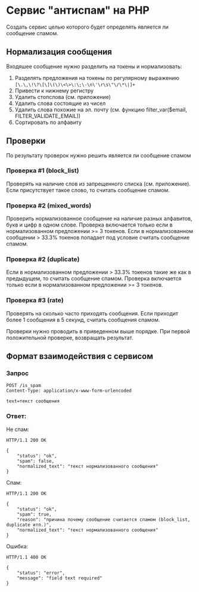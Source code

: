 # Сервис "антиспам" на PHP

Создать сервис целью которого будет определять является ли сообщение спамом.

## Нормализация сообщения

Входяшее сообщение нужно разделить на токены и нормализовать:

1. Разделять предложения на токены по регулярному выражению `[\.\,\!\?\[\]\(\)\<\>\:\;\-\n\'\r\s\"\/\*\|]+`
2. Привести к нижнему регистру
3. Удалить стопслова (см. приложение)
4. Удалить слова состоящие из чисел
5. Удалить слова похожие на эл. почту (см. функцию filter_var($email, FILTER_VALIDATE_EMAIL))
6. Сортировать по алфавиту

## Проверки

По результату проверок нужно решить является ли сообщение спамом

### Проверка #1 (block_list)
Проверять на наличие слов из запрещенного списка (см. приложение). Если присутствует такое слово, то считать сообщение спамом.

### Проверка #2 (mixed_words)
Проверить нормализованное сообщение на наличие разных алфавитов, букв и цифр в одном слове. Проверка включается только если в нормализованном предложении >= 3 токенов. 
Если в нормализованном сообщении > 33.3% токенов попадает под условие считать сообщение спамом.

### Проверка #2 (duplicate)
Если в нормализованном предложении > 33.3% токенов такие же как в предыдущем, то считать сообщение спамом. Проверка включается только если в нормализованном предложении >= 3 токенов.

### Проверка #3 (rate)
Проверять на сколько часто приходять сообщения. Если приходит более 1 сообщения в 5 секунд, считать сообщения спамом.

Проверки нужно проводить в приведенном выше порядке. При первой положительной проверке, возвращать результат.

## Формат взаимодействия с сервисом

### Запрос

```
POST /is_spam
Content-Type: application/x-www-form-urlencoded

text=текст сообщения
```

### Ответ:

Не спам:

```
HTTP/1.1 200 OK

{
	"status": "ok",
	"spam": false,
	"normalized_text": "текст нормализованного сообщения"
}
```

Спам:

```
HTTP/1.1 200 OK

{
	"status": "ok",
	"spam": true,
	"reason": "причина почему сообщение считается спамом (block_list, duplicate итп.)",
	"normalized_text": "текст нормализованного сообщения"
}
```

Ошибка:

```
HTTP/1.1 400 OK

{
	"status": "error",
	"message": "field text required"
}
```
